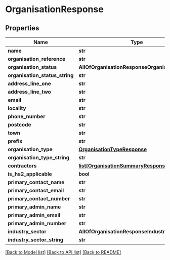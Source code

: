 # OrganisationResponse

## Properties
Name | Type | Description | Notes
------------ | ------------- | ------------- | -------------
**name** | **str** |  | 
**organisation_reference** | **str** |  | 
**organisation_status** | **AllOfOrganisationResponseOrganisationStatus** |  | [optional] 
**organisation_status_string** | **str** |  | [optional] 
**address_line_one** | **str** |  | 
**address_line_two** | **str** |  | [optional] 
**email** | **str** |  | [optional] 
**locality** | **str** |  | [optional] 
**phone_number** | **str** |  | 
**postcode** | **str** |  | 
**town** | **str** |  | [optional] 
**prefix** | **str** |  | 
**organisation_type** | [**OrganisationTypeResponse**](OrganisationTypeResponse.md) |  | 
**organisation_type_string** | **str** |  | 
**contractors** | [**list[OrganisationSummaryResponse]**](OrganisationSummaryResponse.md) |  | [optional] 
**is_hs2_applicable** | **bool** |  | 
**primary_contact_name** | **str** |  | [optional] 
**primary_contact_email** | **str** |  | [optional] 
**primary_contact_number** | **str** |  | [optional] 
**primary_admin_name** | **str** |  | [optional] 
**primary_admin_email** | **str** |  | [optional] 
**primary_admin_number** | **str** |  | [optional] 
**industry_sector** | **AllOfOrganisationResponseIndustrySector** |  | [optional] 
**industry_sector_string** | **str** |  | [optional] 

[[Back to Model list]](../README.md#documentation-for-models) [[Back to API list]](../README.md#documentation-for-api-endpoints) [[Back to README]](../README.md)


